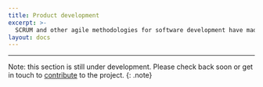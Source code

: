 ```yaml
---
title: Product development
excerpt: >-
  SCRUM and other agile methodologies for software development have made the process more responsive to people's needs. By considering  ethics,  inclusivity, and sustainability, we can make sure our next sprint is not only responsive to market needs but also more responsible towards the planet and the people we usually forget to consider.
layout: docs
---
```


***

Note: this section is still under development. Please check back soon or get in touch to [contribute](/contribute) to the project.
{: .note}
